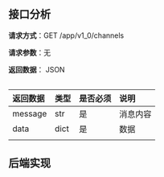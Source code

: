 ## 接口分析

**请求方式**：GET /app/v1\_0/channels

**请求参数**：无

**返回数据**： JSON

```

```

| 返回数据 | 类型 | 是否必须 | 说明 |
| :--- | :--- | :--- | :--- |
| message | str | 是 | 消息内容 |
| data | dict | 是 | 数据 |
|  |  |  |  |

## 后端实现



